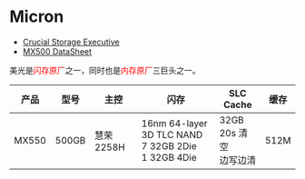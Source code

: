 # Micron

- [Crucial Storage Executive](https://www.crucial.com/support/storage-executive)
- [MX500 DataSheet](https://www.crucial.cn/content/dam/crucial/ssd-products/mx500/flyer/crucial-mx500-ssd-productflyer-zh.pdf)

美光是<span style="color:red">闪存原厂</span>之一，同时也是<span style="color:red">内存原厂</span>三巨头之一。

| 产品  | 型号  | 主控      | 闪存                                                    | SLC Cache                    | 缓存 |
| ----- | ----- | --------- | ------------------------------------------------------- | ---------------------------- | ---- |
| MX550 | 500GB | 慧荣2258H | 16nm 64-layer 3D TLC NAND<br>7 32GB 2Die<br>1 32GB 4Die | 32GB<br>20s 清空<br>边写边清 | 512M |

